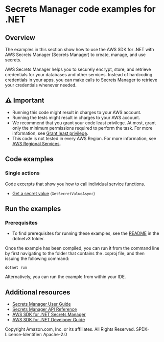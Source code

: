 # Secrets Manager code examples for .NET

## Overview

The examples in this section show how to use the AWS SDK for .NET with AWS Secrets Manager (Secrets Manager) to
create, manage, and use secrets.

AWS Secrets Manager helps you to securely encrypt, store, and retrieve credentials for your databases and other services. Instead of hardcoding credentials in your apps, you can make calls to Secrets Manager to retrieve your credentials whenever needed.

## ⚠️ Important
* Running this code might result in charges to your AWS account.
* Running the tests might result in charges to your AWS account.
* We recommend that you grant your code least privilege. At most, grant only the minimum permissions required to perform the task. For more information, see [Grant least privilege](https://docs.aws.amazon.com/IAM/latest/UserGuide/best-practices.html#grant-least-privilege).
* This code is not tested in every AWS Region. For more information, see [AWS Regional Services](https://aws.amazon.com/about-aws/global-infrastructure/regional-product-services).

## Code examples

### Single actions
Code excerpts that show you how to call individual service functions.

- [Get a secret value](GetSecretValue/GetSecretValueExample/GetSecretValue.cs) (`GetSecretValueAsync`)

## Run the examples

### Prerequisites
* To find prerequisites for running these examples, see the
  [README](../README.md#Prerequisites) in the dotnetv3 folder.

Once the example has been compiled, you can run it from the command line by
first navigating to the folder that contains the .csproj file, and then
issuing the following command:

```
dotnet run
```

Alternatively, you can run the example from within your IDE.

## Additional resources
* [Secrets Manager User Guide](https://docs.aws.amazon.com/secretsmanager/latest/userguide/intro.html)
* [Secrets Manager API Reference](https://docs.aws.amazon.com/secretsmanager/latest/apireference/Welcome.html)
* [AWS SDK for .NET Secrets Manager](https://docs.aws.amazon.com/sdkfornet/v3/apidocs/items/SecretsManager/NSecretsManager.html)
* [AWS SDK for .NET Developer Guide](https://docs.aws.amazon.com/sdk-for-net/v3/developer-guide/welcome.html)

Copyright Amazon.com, Inc. or its affiliates. All Rights Reserved. SPDX-License-Identifier: Apache-2.0
